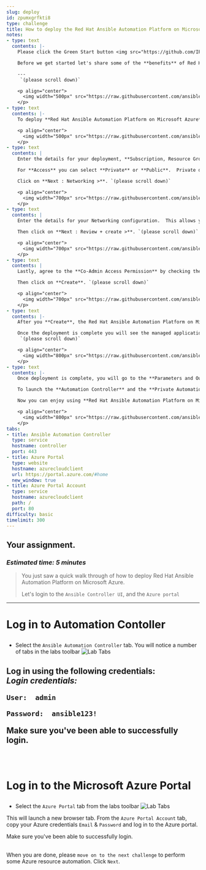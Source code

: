 ```yaml
---
slug: deploy
id: zpumxgrfkti8
type: challenge
title: How to deploy the Red Hat Ansible Automation Platform on Microsoft Azure
notes:
- type: text
  contents: |-
    Please click the Green Start button <img src="https://github.com/IPvSean/pictures_for_github/blob/master/start_button.png?raw=true" width="100px" align="right"> on the *bottom right corner* if it did not already start creating the lab environment. <br />

    Before we get started let's share some of the **benefits** of Red Hat Ansible Automation Platform on Microsoft Azure.

    ---
     `(please scroll down)`

    <p align="center">
      <img width="500px" src="https://raw.githubusercontent.com/ansible-cloud/azure-demos/main/images/aap-azure-ben.jpg">
    </p>
- type: text
  contents: |-
    To deploy **Red Hat Ansible Automation Platform on Microsoft Azure**, you simply go to the Azure Marketplace, select it from there, and click on **Create**. `(please scroll down)`

    <p align="center">
      <img width="500px" src="https://raw.githubusercontent.com/ansible-cloud/azure-demos/main/images/AAP-01-AzureMarketPlace.jpg">
    </p>
- type: text
  contents: |
    Enter the details for your deployment, **Subscription, Resource Group, Region, Application name, and the Administrator password**.

    For **Access** you can select **Private** or **Public**.  Private deploys Ansible Automation Platform on Microsoft Azure in a completely private network.  Public exposes the Automation Controller, and the Private Automation Hub user interfaces to the public internet using an application gateway and firewall.

    Click on **Next : Networking >**. `(please scroll down)`

    <p align="center">
      <img width="700px" src="https://raw.githubusercontent.com/ansible-cloud/azure-demos/main/images/AAP-02-AzureMarketPlace.jpg">
    </p>
- type: text
  contents: |
    Enter the details for your Networking configuration.  This allows you to specify the private network you want to deploy Ansible Automation Platform on Microsoft Azure to.  Be sure it's a network that doesn't colide with any other existing internal networks.  Click on **Create new** to enter the networking information.  Once complete, you will save.

    Then click on **Next : Review + create >**. `(please scroll down)`

    <p align="center">
      <img width="700px" src="https://raw.githubusercontent.com/ansible-cloud/azure-demos/main/images/AAP-02-2-AzureMarketPlace.jpg">
    </p>
- type: text
  contents: |
    Lastly, agree to the **Co-Admin Access Permission** by checking the box titled **I agree to the terms and conditions above.**

    Then click on **Create**. `(please scroll down)`

    <p align="center">
      <img width="700px" src="https://raw.githubusercontent.com/ansible-cloud/azure-demos/main/images/AAP-02-3-AzureMarketPlace.jpg">
    </p>
- type: text
  contents: |-
    After you **Create**, the Red Hat Ansible Automation Platform on Microsoft Azure deployment will proceed. This will take a short time to complete.

    Once the deployment is complete you will see the managed application object, and that it has deployed successfully!
     `(please scroll down)`

    <p align="center">
      <img width="800px" src="https://raw.githubusercontent.com/ansible-cloud/azure-demos/main/images/AAP-03-AzureMarketPlace.jpg">
    </p>
- type: text
  contents: |-
    Once deployment is complete, you will go to the **Parameters and Outputs** screen.

    To launch the **Automation Controller** and the **Private Automation Hub** user interfaces, simply copy the URL, and launch in a browser of your choice.

    Now you can enjoy using **Red Hat Ansible Automation Platform on Microsoft Azure**. `(please scroll down)`

    <p align="center">
      <img width="800px" src="https://raw.githubusercontent.com/ansible-cloud/azure-demos/main/images/AAP-04-AzureMarketPlace.jpg">
    </p>
tabs:
- title: Ansible Automation Controller
  type: service
  hostname: controller
  port: 443
- title: Azure Portal
  type: website
  hostname: azurecloudclient
  url: https://portal.azure.com/#home
  new_window: true
- title: Azure Portal Account
  type: service
  hostname: azurecloudclient
  path: /
  port: 80
difficulty: basic
timelimit: 300
---
```

## Your assignment.
### *Estimated time: 5 minutes*

> You just saw a quick walk through of how to deploy Red Hat Ansible Automation Platform on Microsoft Azure.
>
> Let's login to the `Ansible Controller UI`, and the `Azure portal`
---

# Log in to Automation Contoller<p>
- Select the `Ansible Automation Controller` tab. You will notice a number of tabs in the labs toolbar
![Lab Tabs](https://raw.githubusercontent.com/ansible-cloud/azure-demos/main/images/lab-tabs.jpg)

Log in using the following credentials: <br>
*Login credentials:*<p>
`User:  admin` <p>
`Password:  ansible123!` <p>
Make sure you've been able to successfully login.
<br><br><br>
---
# Log in to the Microsoft Azure Portal<p>
- Select the `Azure Portal` tab from the labs toolbar
![Lab Tabs](https://raw.githubusercontent.com/ansible-cloud/azure-demos/main/images/lab-tabs.jpg)

This will launch a new browser tab.  From the `Azure Portal Account` tab, copy your Azure credentials `Email` & `Password` and log in to the Azure portal. <p>
Make sure you've been able to successfully login.<p>
<br>
When you are done, please `move on to the next challenge` to perform some Azure resource automation. Click `Next`.